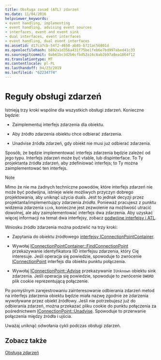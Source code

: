 ```yaml
---
title: Obsługa zasad (ATL) zdarzeń
ms.date: 11/04/2016
helpviewer_keywords:
- event handling, implementing
- event handling, advising event sources
- interfaces, event and event sink
- dual interfaces, event interfaces
- event handling, dual event interfaces
ms.assetid: d17ca7cb-54f2-4658-ab8b-b721ac56801d
ms.openlocfilehash: b882a1d356a431f75be1feb6e7bd997abed41c33
ms.sourcegitcommit: 0ab61bc3d2b6cfbd52a16c6ab2b97a8ea1864f12
ms.translationtype: MT
ms.contentlocale: pl-PL
ms.lasthandoff: 04/23/2019
ms.locfileid: "62234774"
---
```

# <a name="event-handling-principles"></a>Reguły obsługi zdarzeń

Istnieją trzy kroki wspólne dla wszystkich obsługi zdarzeń. Konieczne będzie:

- Zaimplementuj interfejs zdarzenia dla obiektu.

- Aby źródło zdarzenia obiektu chce odbierać zdarzenia.

- Unadvise źródła zdarzeń, gdy obiekt nie musi już odbierać zdarzenia.

Sposób, że będzie implementować interfejs zdarzenia będzie zależeć od jego typu. Interfejs zdarzeń może być vtable, lub dispinterface. To Ty projektanta źródła zdarzeń, aby zdefiniować interfejs; to Ty można zaimplementować ten interfejs.

> [!NOTE]
>  Mimo że nie ma żadnych techniczne powodów, które interfejs zdarzeń nie może być podwójna, istnieje wiele możliwych przyczyn dobrego projektowania, aby uniknąć użycia duals. Jest to jednak decyzji przez projektanta/implementujący zdarzenia *źródła*. Ponieważ pracujesz z punktu widzenia zdarzenia `sink`, konieczne jest zezwolenie na możliwość utracić dowolnej, ale aby zaimplementować interfejs dwa zdarzenia. Aby uzyskać więcej informacji na temat dwa interfejsy, zobacz [podwójne interfejsy i ATL](../atl/dual-interfaces-and-atl.md).

Wniosku źródło zdarzenia można podzielić na trzy kroki:

- Zapytania do obiektu źródłowego [interfejsy IConnectionPointContainer](/windows/desktop/api/ocidl/nn-ocidl-iconnectionpointcontainer).

- Wywołaj [IConnectionPointContainer::FindConnectionPoint](/windows/desktop/api/ocidl/nf-ocidl-iconnectionpointcontainer-findconnectionpoint) przekazywanie identyfikatora IID interfejsu zdarzenia, który Cię interesuje. Jeśli operacja się powiedzie, spowoduje to zwrócenie [IConnectionPoint](/windows/desktop/api/ocidl/nn-ocidl-iconnectionpoint) interfejs dla obiektu punktu połączenia.

- Wywołaj [IConnectionPoint::Advise](/windows/desktop/api/ocidl/nf-ocidl-iconnectionpoint-advise) przekazywanie `IUnknown` obiektu sink zdarzenia. Jeśli operacja się powiedzie, spowoduje to zwrócenie `DWORD` plik cookie reprezentującą połączenie.

Po pomyślnym zarejestrowaniu zainteresowanie odbierania zdarzeń metod na interfejs zdarzenia obiektu będzie miała nazwę zgodnie ze zdarzenia wywoływane przez obiekt źródłowy. Jeśli nie potrzebujesz już do odbierania zdarzeń, można przekazać pliku cookie do punktu połączenia za pośrednictwem [IConnectionPoint::Unadvise](/windows/desktop/api/ocidl/nf-ocidl-iconnectionpoint-unadvise). Spowoduje to przerwanie połączenia między źródła i ujścia.

Uważaj uniknąć odwołania cykli podczas obsługi zdarzeń.

## <a name="see-also"></a>Zobacz także

[Obsługa zdarzeń](../atl/event-handling-and-atl.md)
